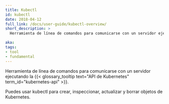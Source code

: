 ```yaml
---
title: Kubectl
id: kubectl
date: 2018-04-12
full_link: /docs/user-guide/kubectl-overview/
short_description: >
  Herramienta de línea de comandos para comunicarse con un servidor ejecutando la API de Kubernetes.

aka:
tags:
- tool
- fundamental
---
```

 Herramienta de línea de comandos para comunicarse con un servidor ejecutando la {{< glossary_tooltip text="API de Kubernetes" term_id="kubernetes-api" >}}.

<!--more-->

Puedes usar kubectl para crear, inspeccionar, actualizar y borrar objetos de Kubernetes.
